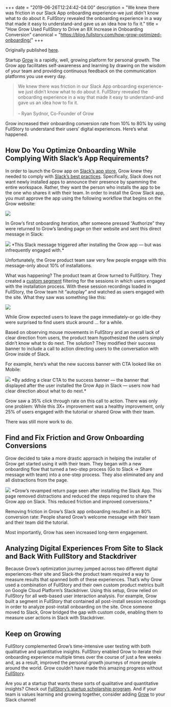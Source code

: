 +++
date = "2019-06-26T12:24:42-04:00"
description = "We knew there was friction in our Slack App onboarding experience-we just didn't know what to do about it. FullStory revealed the onboarding experience in a way that made it easy to understand-and gave us an idea how to fix it."
title = "How Grow Used FullStory to Drive an 8X Increase in Onboarding Conversion"
canonical = "https://blog.fullstory.com/how-grow-optimized-onboarding/"
+++

Originally published [here](https://blog.fullstory.com/how-grow-optimized-onboarding/).

Startup [Grow](https://getgrow.io) is a rapidly, well, growing platform for personal growth. The Grow app facilitates self-awareness and learning by drawing on the wisdom of your team and providing continuous feedback on the communication platforms you use every day.

>We knew there was friction in our Slack App onboarding experience-we just didn’t know what to do about it. FullStory revealed the onboarding experience in a way that made it easy to understand-and gave us an idea how to fix it. <br/><br/>- Ryan Sydnor, Co-Founder of Grow

Grow increased their onboarding conversion rate from 10% to 80% by using FullStory to understand their users’ digital experiences.
Here’s what happened.

## How Do You Optimize Onboarding While Complying With Slack’s App Requirements?

In order to launch the Grow app on [Slack’s app store](https://slack.com/apps/ABQJ20E2Z-grow), Grow knew they needed to comply with [Slack’s best practices](https://api.slack.com/best-practices). Specifically, Slack does not want newly installed apps to announce their presence by spamming the entire workspace. Rather, they want the person who installs the app to be the one who shares it with their team.
In order to install the Grow Slack app, you must approve the app using the following workflow that begins on the Grow website:

<img src="/images/fullstory/flow.png"/>

In Grow’s first onboarding iteration, after someone pressed “Authorize” they were returned to Grow’s landing page on their website and sent this direct message in Slack:

<img src="/images/fullstory/dm.png"/>
*This Slack message triggered after installing the Grow app — but was infrequently engaged with.*

Unfortunately, the Grow product team saw very few people engage with this message-only about 10% of installations.

What was happening? The product team at Grow turned to FullStory. They created a [custom segment](https://blog.fullstory.com/fullstory-segments-search-save-groups-users-events-filters/) filtering for the sessions in which users engaged with the installation process. With these session recordings loaded in FullStory, the Grow team hit “autoplay” and watched as users engaged with the site. What they saw was something like this:

<img src="/images/fullstory/first.gif"/>

While Grow expected users to leave the page immediately-or go idle-they were surprised to find users stuck around … for a while.

Based on observing mouse movements in FullStory and an overall lack of clear direction from users, the product team hypothesized the users simply didn’t know what to do next. The solution? They modified their success banner to include a call to action directing users to the conversation with Grow inside of Slack.

For example, here’s what the new success banner with CTA looked like on Mobile:

<img src="/images/fullstory/mobile.gif"/>
*By adding a clear CTA to the success banner — the banner that displayed after the user installed the Grow App in Slack — users now had clear direction about what to do next.*

Grow saw a 35% click through rate on this call to action. There was only one problem: While this 3X+ improvement was a healthy improvement, only 25% of users engaged with the tutorial or shared Grow with their team.

There was still more work to do.

## Find and Fix Friction and Grow Onboarding Conversions

Grow decided to take a more drastic approach in helping the installer of Grow get started using it with their team.
They began with a new onboarding flow that turned a two-step process (Go to Slack → Share message with team) into a one-step process. They also eliminated any and all distractions from the page.

<img src="/images/fullstory/final.gif"/>
*Grow’s revamped return page seen after installing the Slack App. This page removed distractions and reduced the steps required to share the Grow app on Slack. This reduced friction and improved conversions.*

Removing friction in Grow’s Slack app onboarding resulted in an 80% conversion rate: People shared Grow’s welcome message with their team and their team did the tutorial.

Most importantly, Grow has seen increased long-term engagement.

## Analyzing Digital Experiences From Site to Slack and Back With FullStory and Stackdriver

Because Grow’s optimization journey jumped across two different digital experiences-their site and Slack-the product team required a way to measure results that spanned both of these experiences. That’s why Grow used a combination of FullStory and their own custom product metrics built on Google Cloud Platform’s Stackdriver.
Using this setup, Grow relied on FullStory for all web-based user interaction analysis. For example, Grow built a segment in FullStory that contained all post-install session recordings in order to analyze post-install onboarding on the site. Once someone moved to Slack, Grow bridged the gap with custom code, enabling them to measure user actions in Slack with Stackdriver.

## Keep on Growing

FullStory complemented Grow’s time-intensive user testing with both qualitative and quantitative insights. FullStory enabled Grow to iterate their onboarding experience multiple times over the course of just a few weeks and, as a result, improved the personal growth journeys of more people around the world.
Grow couldn’t have made this amazing progress without [FullStory](https://www.fullstory.com/).

Are you at a startup that wants these sorts of qualitative and quantitative insights? Check out [FullStory’s startup scholarship program](https://www.fullstory.com/startup). And if your team is values learning and growing together, consider adding [Grow](https://getgrow.io) to your Slack channel!
